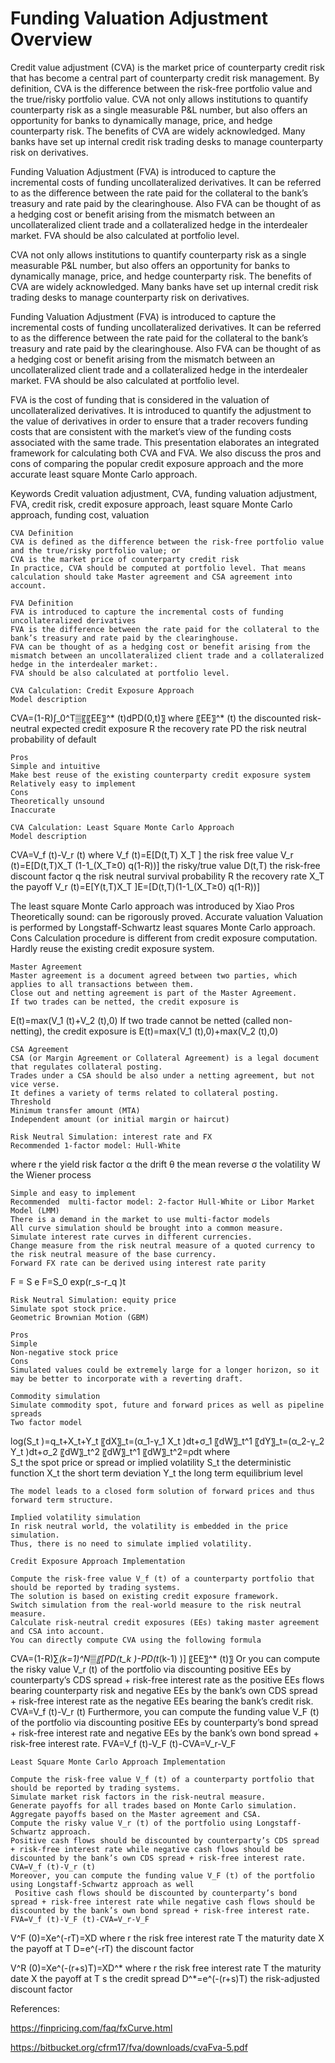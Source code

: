 # Funding Valuation Adjustment Overview

Credit value adjustment (CVA) is the market price of counterparty credit risk that has become a central part of counterparty credit risk management.  By definition, CVA is the difference between the risk-free portfolio value and the true/risky portfolio value. CVA not only allows institutions to quantify counterparty risk as a single measurable P&L number, but also offers an opportunity for banks to dynamically manage, price, and hedge counterparty risk. The benefits of CVA are widely acknowledged. Many banks have set up internal credit risk trading desks to manage counterparty risk on derivatives.

Funding Valuation Adjustment (FVA) is introduced to capture the incremental costs of funding uncollateralized derivatives. It can be referred to as the difference between the rate paid for the collateral to the bank’s treasury and rate paid by the clearinghouse. Also FVA can be thought of as a hedging cost or benefit arising from the mismatch between an uncollateralized client trade and a collateralized hedge in the interdealer market. FVA should be also calculated at portfolio level.

CVA not only allows institutions to quantify counterparty risk as a single measurable P&L number, but also offers an opportunity for banks to dynamically manage, price, and hedge counterparty risk. The benefits of CVA are widely acknowledged. Many banks have set up internal credit risk trading desks to manage counterparty risk on derivatives.

Funding Valuation Adjustment (FVA) is introduced to capture the incremental costs of funding uncollateralized derivatives. It can be referred to as the difference between the rate paid for the collateral to the bank’s treasury and rate paid by the clearinghouse. Also FVA can be thought of as a hedging cost or benefit arising from the mismatch between an uncollateralized client trade and a collateralized hedge in the interdealer market. FVA should be also calculated at portfolio level.

FVA is the cost of funding that is considered in the valuation of uncollateralized derivatives. It is introduced to quantify the adjustment to the value of derivatives in order to ensure that a trader recovers funding costs that are consistent with the market’s view of the funding costs associated with the same trade. This presentation elaborates an integrated framework for calculating both CVA and FVA. We also discuss the pros and cons of comparing the popular credit exposure approach and the more accurate least square Monte Carlo approach. 


Keywords
Credit valuation adjustment, CVA, funding valuation adjustment, FVA, credit risk, credit exposure approach, least square Monte Carlo approach, funding cost, valuation

	CVA Definition
	CVA is defined as the difference between the risk-free portfolio value and the true/risky portfolio value; or
	CVA is the market price of counterparty credit risk
	In practice, CVA should be computed at portfolio level. That means calculation should take Master agreement and CSA agreement into account.

	FVA Definition
	FVA is introduced to capture the incremental costs of funding uncollateralized derivatives
	FVA is the difference between the rate paid for the collateral to the bank’s treasury and rate paid by the clearinghouse.
	FVA can be thought of as a hedging cost or benefit arising from the mismatch between an uncollateralized client trade and a collateralized hedge in the interdealer market:.
	FVA should be also calculated at portfolio level.

	CVA Calculation: Credit Exposure Approach
	Model description

CVA=(1-R)∫_0^T▒〖〖EE〗^* (t)dPD(0,t)〗
where 
〖EE〗^* (t) 		the discounted risk-neutral expected credit exposure
R 	the recovery rate
PD 	the risk neutral probability of default


	Pros
	Simple and intuitive
	Make best reuse of the existing counterparty credit exposure system
	Relatively easy to implement
	Cons
	Theoretically unsound
	Inaccurate

	CVA Calculation: Least Square Monte Carlo Approach
	Model description

CVA=V_f (t)-V_r (t)
where 
V_f (t)=E[D(t,T) X_T ] 		the risk free value
 V_r (t)=E[D(t,T)X_T (1-1_(X_T≥0) q(1-R))] 	the risky/true value
D(t,T)	 the risk-free discount factor
q 	the risk neutral survival probability
R 	the recovery rate
 		X_T	the payoff
V_r (t)=E[Y(t,T)X_T ]E=[D(t,T)(1-1_(X_T≥0) q(1-R))]

The least square Monte Carlo approach was introduced by Xiao
	Pros
	Theoretically sound: can be rigorously proved. 
	Accurate valuation
	Valuation is performed by Longstaff-Schwartz least squares Monte Carlo approach.
	Cons
	Calculation procedure is different from credit exposure computation. 
	Hardly reuse the existing credit exposure system.

	Master Agreement
	Master agreement is a document agreed between two parties, which applies to all transactions between them.
	Close out and netting agreement is part of the Master Agreement.
	If two trades can be netted, the credit exposure is
E(t)=max(V_1 (t)+V_2 (t),0)
	If two trade cannot be netted (called non-netting), the credit exposure is
E(t)=max(V_1 (t),0)+max(V_2 (t),0)

	CSA Agreement
	CSA (or Margin Agreement or Collateral Agreement) is a legal document that regulates collateral posting.
	Trades under a CSA should be also under a netting agreement, but not vice verse.
	It defines a variety of terms related to collateral posting.
	Threshold
	Minimum transfer amount (MTA)
	Independent amount (or initial margin or haircut)

	Risk Neutral Simulation: interest rate and FX
	Recommended 1-factor model: Hull-White
 
where
 r 	the yield risk factor
α 	the drift
 θ	the mean reverse
σ 	the volatility 
W  	the Wiener process

	Simple and easy to implement
	Recommended  multi-factor model: 2-factor Hull-White or Libor Market Model (LMM)
	There is a demand in the market to use multi-factor models
	All curve simulation should be brought into a common measure. 
	Simulate interest rate curves in different currencies.
	Change measure from the risk neutral measure of a quoted currency to the risk neutral measure of the base currency.
	Forward FX rate can be derived using interest rate parity
	
F = S e 		F=S_0 exp(r_s-r_q )t

	Risk Neutral Simulation: equity price
	Simulate spot stock price.
	Geometric Brownian Motion (GBM)
 
	Pros
	Simple
	Non-negative stock price
	Cons
	Simulated values could be extremely large for a longer horizon, so it may be better to incorporate with a reverting draft.

	Commodity simulation
	Simulate commodity spot, future and forward prices as well as pipeline spreads
	Two factor model

log⁡(S_t )=q_t+X_t+Y_t
〖dX〗_t=(α_1-γ_1 X_t )dt+σ_1 〖dW〗_t^1
〖dY〗_t=(α_2-γ_2 Y_t )dt+σ_2 〖dW〗_t^2
〖dW〗_t^1 〖dW〗_t^2=ρdt
where	
S_t 	the spot price or spread or implied volatility
	S_t 	the deterministic function
X_t 	the short term deviation
Y_t 	the long term equilibrium level

	The model leads to a closed form solution of forward prices and thus forward term structure.

	Implied volatility simulation
	In risk neutral world, the volatility is embedded in the price simulation.
	Thus, there is no need to simulate implied volatility.

	Credit Exposure Approach Implementation

	Compute the risk-free value V_f (t) of a counterparty portfolio that should be reported by trading systems.
	The solution is based on existing credit exposure framework.
	Switch simulation from the real-world measure to the risk neutral measure.
	Calculate risk-neutral credit exposures (EEs) taking master agreement and CSA into account.
	You can directly compute CVA using the following formula
CVA=(1-R)∑_(k=1)^N▒〖[PD(t_k )-PD(t_(k-1) )] 〖EE〗^* (t)〗
	Or you can compute the risky value V_r (t) of the portfolio via discounting positive EEs by  counterparty’s CDS spread + risk-free interest rate as the positive EEs flows bearing counterparty risk and negative EEs by the bank’s own CDS spread + risk-free interest rate as the negative EEs bearing the bank’s credit risk.
	CVA=V_f (t)-V_r (t)
	Furthermore, you can compute the funding value V_F (t) of the portfolio via discounting positive EEs by  counterparty’s bond spread + risk-free interest rate and negative EEs by the bank’s own bond spread + risk-free interest rate.
	FVA=V_f (t)-V_F (t)-CVA=V_r-V_F

	Least Square Monte Carlo Approach Implementation

	Compute the risk-free value V_f (t) of a counterparty portfolio that should be reported by trading systems.
	Simulate market risk factors in the risk-neutral measure.
	Generate payoffs for all trades based on Monte Carlo simulation.
	Aggregate payoffs based on the Master agreement and CSA.
	Compute the risky value V_r (t) of the portfolio using Longstaff-Schwartz approach.
	Positive cash flows should be discounted by counterparty’s CDS spread + risk-free interest rate while negative cash flows should be discounted by the bank’s own CDS spread + risk-free interest rate.
	CVA=V_f (t)-V_r (t)
	Moreover, you can compute the funding value V_F (t) of the portfolio using Longstaff-Schwartz approach as well
	 Positive cash flows should be discounted by counterparty’s bond spread + risk-free interest rate while negative cash flows should be discounted by the bank’s own bond spread + risk-free interest rate.
	FVA=V_f (t)-V_F (t)-CVA=V_r-V_F
V^F (0)=Xe^(-rT)=XD
where
	r	the risk free interest rate
	T	the maturity date
	X	the payoff at T
	D=e^(-rT)	the discount factor


V^R (0)=Xe^(-(r+s)T)=XD^*
where
	r	the risk free interest rate
	T	the maturity date
	X	the payoff at T
	s	the credit spread
	D^*=e^(-(r+s)T)	the risk-adjusted discount factor


References:

https://finpricing.com/faq/fxCurve.html

https://bitbucket.org/cfrm17/fva/downloads/cvaFva-5.pdf

